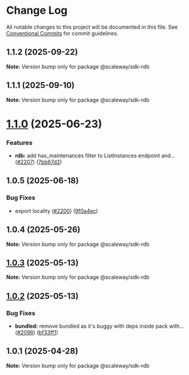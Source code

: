 # Change Log

All notable changes to this project will be documented in this file.
See [Conventional Commits](https://conventionalcommits.org) for commit guidelines.

## 1.1.2 (2025-09-22)

**Note:** Version bump only for package @scaleway/sdk-rdb

## 1.1.1 (2025-09-10)

**Note:** Version bump only for package @scaleway/sdk-rdb

# [1.1.0](https://github.com/scaleway/scaleway-sdk-js/compare/@scaleway/sdk-rdb@1.0.5...@scaleway/sdk-rdb@1.1.0) (2025-06-23)

### Features

- **rdb:** add has_maintenances filter to ListInstances endpoint and... ([#2207](https://github.com/scaleway/scaleway-sdk-js/issues/2207)) ([7bb67d2](https://github.com/scaleway/scaleway-sdk-js/commit/7bb67d231f9138468977c62fc1727a93b978e6b0))

## 1.0.5 (2025-06-18)

### Bug Fixes

- export locality ([#2200](https://github.com/scaleway/scaleway-sdk-js/issues/2200)) ([9f0a4ec](https://github.com/scaleway/scaleway-sdk-js/commit/9f0a4ec19e377cd90c5829604467c09a2088a38c))

## 1.0.4 (2025-05-26)

**Note:** Version bump only for package @scaleway/sdk-rdb

## [1.0.3](https://github.com/scaleway/scaleway-sdk-js/compare/@scaleway/sdk-rdb@1.0.2...@scaleway/sdk-rdb@1.0.3) (2025-05-13)

**Note:** Version bump only for package @scaleway/sdk-rdb

## [1.0.2](https://github.com/scaleway/scaleway-sdk-js/compare/@scaleway/sdk-rdb@1.0.1...@scaleway/sdk-rdb@1.0.2) (2025-05-13)

### Bug Fixes

- **bundled:** remove bundled as it's buggy with deps inside pack with… ([#2096](https://github.com/scaleway/scaleway-sdk-js/issues/2096)) ([bf33ff1](https://github.com/scaleway/scaleway-sdk-js/commit/bf33ff1f9cdd951add94817dac27239c86ef5437))

## 1.0.1 (2025-04-28)

**Note:** Version bump only for package @scaleway/sdk-rdb
